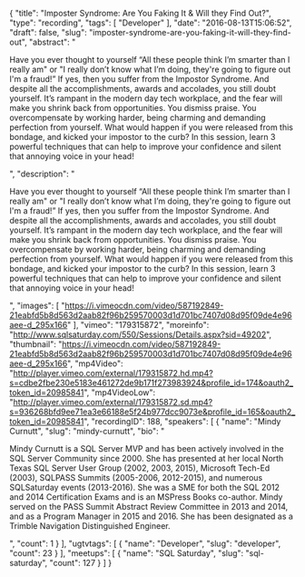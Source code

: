 {
  "title": "Imposter Syndrome: Are You Faking It & Will they Find Out?",
  "type": "recording",
  "tags": [
    "Developer"
  ],
  "date": "2016-08-13T15:06:52",
  "draft": false,
  "slug": "imposter-syndrome-are-you-faking-it-will-they-find-out",
  "abstract": "<p>Have you ever thought to yourself  “All these people think I’m smarter than I really am\" or \"I really don’t know what I’m doing, they're going to figure out I'm a fraud!”  If yes, then you suffer from the Impostor Syndrome. And despite all the accomplishments, awards and accolades, you still doubt yourself. It’s rampant in the modern day tech workplace, and the fear will make you shrink back from opportunities. You dismiss praise. You overcompensate by working harder, being charming and demanding perfection from yourself. What would happen if you were released from this bondage, and kicked your impostor to the curb? In this session, learn 3 powerful techniques that can help to improve your confidence and silent that annoying voice in your head!</p>",
  "description": "<p>Have you ever thought to yourself  “All these people think I’m smarter than I really am\" or \"I really don’t know what I’m doing, they're going to figure out I'm a fraud!”  If yes, then you suffer from the Impostor Syndrome. And despite all the accomplishments, awards and accolades, you still doubt yourself. It’s rampant in the modern day tech workplace, and the fear will make you shrink back from opportunities. You dismiss praise. You overcompensate by working harder, being charming and demanding perfection from yourself. What would happen if you were released from this bondage, and kicked your impostor to the curb? In this session, learn 3 powerful techniques that can help to improve your confidence and silent that annoying voice in your head!</p>",
  "images": [
    "https://i.vimeocdn.com/video/587192849-21eabfd5b8d563d2aab82f96b259570003d1d701bc7407d08d95f09de4e96aee-d_295x166"
  ],
  "vimeo": "179315872",
  "moreinfo": "http://www.sqlsaturday.com/550/Sessions/Details.aspx?sid=49202",
  "thumbnail": "https://i.vimeocdn.com/video/587192849-21eabfd5b8d563d2aab82f96b259570003d1d701bc7407d08d95f09de4e96aee-d_295x166",
  "mp4Video": "http://player.vimeo.com/external/179315872.hd.mp4?s=cdbe2fbe230e5183e461272de9b171f273983924&profile_id=174&oauth2_token_id=20985841",
  "mp4VideoLow": "http://player.vimeo.com/external/179315872.sd.mp4?s=936268bfd9ee71ea3e66188e5f24b977dcc9073e&profile_id=165&oauth2_token_id=20985841",
  "recordingID": 188,
  "speakers": [
    {
      "name": "Mindy Curnutt",
      "slug": "mindy-curnutt",
      "bio": "<p>Mindy Curnutt is a SQL Server MVP and has been actively involved in the SQL Server Community since 2000. She has presented at her local North Texas SQL Server User Group (2002, 2003, 2015), Microsoft Tech-Ed (2003), SQLPASS Summits (2005-2006, 2012-2015), and numerous SQLSaturday events (2013-2016). She was a SME for both the SQL 2012 and 2014 Certification Exams and is an MSPress Books co-author. Mindy served on the PASS Summit Abstract Review Committee in 2013 and 2014, and as a Program Manager in 2015 and 2016. She has been designated as a Trimble Navigation Distinguished Engineer.</p>",
      "count": 1
    }
  ],
  "ugtvtags": [
    {
      "name": "Developer",
      "slug": "developer",
      "count": 23
    }
  ],
  "meetups": [
    {
      "name": "SQL Saturday",
      "slug": "sql-saturday",
      "count": 127
    }
  ]
}